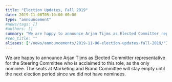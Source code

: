 ```yaml
---
title: "Election Updates, Fall 2019"
date: 2019-11-06T05:10:00-00:00
type: "announcement"
#news/tags: []
#authors: []
summary: "We are happy to announce Arjan Tijms as Elected Committer representative for the Steering Committee who is acclaimed to this role, as the only nominee. The seats at Marketing and Brand Committee will stay empty until the next election period since we did not have nominees"
#seo_title: ""
aliases: ["/news/announcements/2019-11-06-election-updates-fall-2019/"]
---
```


We are happy to announce Arjan Tijms as Elected Committer representative for the Steering Committee who is acclaimed to this role, as the only nominee. The seats at Marketing and Brand Committee will stay empty until the next election period since we did not have nominees.